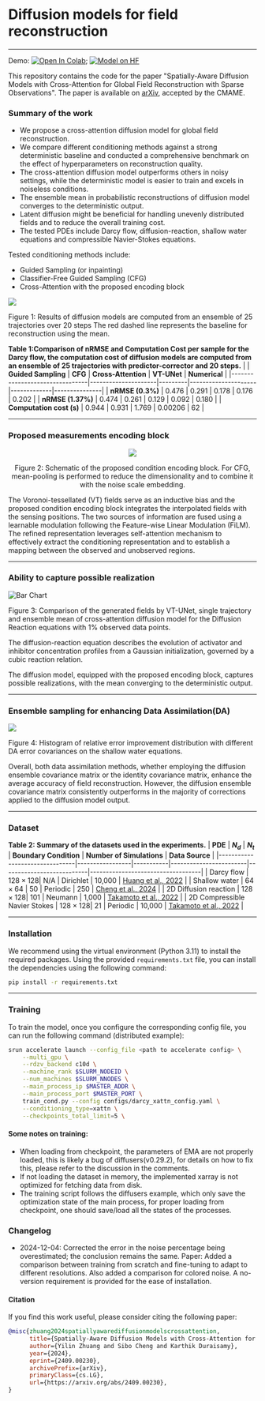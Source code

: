 # Diffusion models for field reconstruction
---

Demo: [![Open In Colab](https://colab.research.google.com/assets/colab-badge.svg)](https://colab.research.google.com/drive/1RzcvX7jHDVc1VTkyUAe8bRA3C93xEffd?usp=sharing); [![Model on HF](https://huggingface.co/datasets/huggingface/badges/resolve/main/model-on-hf-sm.svg)](https://huggingface.co/tonyzyl/DiffusionReconstruct)

This repository contains the code for the paper "Spatially-Aware Diffusion Models with Cross-Attention for Global Field Reconstruction with Sparse Observations". The paper is available on [arXiv](  
https://doi.org/10.48550/arXiv.2409.00230), accepted by the CMAME.

### Summary of the work

* We propose a cross-attention diffusion model for global field reconstruction.
* We compare different conditioning methods against a strong deterministic baseline and conducted a comprehensive benchmark on the effect of hyperparameters on reconstruction quality.
* The cross-attention diffusion model outperforms others in noisy settings, while the deterministic model is easier to train and excels in noiseless conditions.
* The ensemble mean in probabilistic reconstructions of diffusion model converges to the deterministic output.
* Latent diffusion might be beneficial for handling unevenly distributed fields and to reduce the overall training cost.
* The tested PDEs include Darcy flow, diffusion-reaction, shallow water equations and compressible Navier-Stokes equations.


Tested conditioning methods include:
* Guided Sampling (or inpainting)
* Classifier-Free Guided Sampling (CFG)
* Cross-Attention with the proposed encoding block

<div style="text-align: left;">
  <img src="git_assest/bar_chart_0.01_largefont.png">
  <p>Figure 1: Results of diffusion models are computed from an ensemble of 25 trajectories over 20 steps The red dashed line represents the baseline for reconstruction using the mean.</p>
</div>

**Table 1:Comparison of nRMSE and Computation Cost per sample for the Darcy flow, the computation cost of diffusion models are computed from an ensemble of 25 trajectories with predictor-corrector and 20 steps.**
|                                | **Guided Sampling** | **CFG** | **Cross-Attention** | **VT-UNet** | **Numerical** |
|--------------------------------|---------------------|---------|---------------------|-------------|---------------|
| **nRMSE (0.3%)**               | 0.476               | 0.291   | 0.178               | 0.176       | 0.202         |
| **nRMSE (1.37%)**              | 0.474               | 0.261   | 0.129               | 0.092       | 0.180         |
| **Computation cost (s)**       | 0.944               | 0.931   | 1.769               | 0.00206     | 62            |

---
### Proposed measurements encoding block


<div style="text-align: center;">
  <img src="git_assest/encoding_block.png">
  <p>Figure 2: Schematic of the proposed condition encoding block. For CFG, mean-pooling is performed to reduce the dimensionality and to combine it with the noise scale embedding.</p>
</div>

The Voronoi-tessellated (VT) fields serve as an inductive bias and the proposed condition encoding block integrates the interpolated fields with the sensing positions. The two sources of information are fused using a learnable modulation following the Feature-wise Linear Modulation (FiLM). The refined representation leverages self-attention mechanism to effectively extract the conditioning representation and to establish a mapping between the observed and unobserved regions.

---
### Ability to capture possible realization

<div style="text-align: left;">
  <img src="git_assest/dr_hf.png" alt="Bar Chart">
  <p>Figure 3: Comparison of the generated fields by VT-UNet, single trajectory and ensemble mean of cross-attention diffusion model for the Diffusion Reaction equations with 1% observed data points.</p>
</div>

The diffusion-reaction equation describes the evolution of activator and inhibitor concentration profiles from a Gaussian initialization, governed by a cubic reaction relation. 

The diffusion model, equipped with the proposed encoding block, captures possible realizations, with the mean converging to the deterministic output.

---
### Ensemble sampling for enhancing Data Assimilation(DA)

<div style="text-align: left;">
  <img src="git_assest/error_hist.png">
  <p>Figure 4: Histogram of relative error improvement distribution with different DA error covariances on the shallow water equations.</p>
</div>

Overall, both data assimilation methods, whether employing the diffusion ensemble covariance matrix or the identity covariance matrix, enhance the average accuracy of field reconstruction. However, the diffusion ensemble covariance matrix consistently outperforms in the majority of corrections applied to the diffusion model output.

---
### Dataset
**Table 2: Summary of the datasets used in the experiments.**
| **PDE**                        | **$N_d$**       | **$N_t$** | **Boundary Condition** | **Number of Simulations** | **Data Source**                  |
|--------------------------------|-----------------|-----------|------------------------|---------------------------|-----------------------------------|
| Darcy flow                     | $128 \times 128$| N/A       | Dirichlet              | 10,000                    | [Huang et al., 2022](https://doi.org/10.1016/j.jcp.2022.111262) |
| Shallow water                  | $64 \times 64$  | 50        | Periodic               | 250                       | [Cheng et al., 2024](https://doi.org/10.1016/j.jcp.2023.112581) |
| 2D Diffusion reaction          | $128 \times 128$| 101       | Neumann                | 1,000                     | [Takamoto et al., 2022](https://arxiv.org/abs/2210.07182) |
| 2D Compressible Navier Stokes  | $128 \times 128$| 21        | Periodic               | 10,000                    | [Takamoto et al., 2022](https://arxiv.org/abs/2210.07182) |

---
### Installation

We recommend using the virtual environment (Python 3.11) to install the required packages. Using the provided `requirements.txt` file, you can install the dependencies using the following command:

```bash
pip install -r requirements.txt
```

---
### Training

To train the model, once you configure the corresponding config file, you can run the following command (distributed example):

```bash
srun accelerate launch --config_file <path to accelerate config> \
    --multi_gpu \
    --rdzv_backend c10d \
    --machine_rank $SLURM_NODEID \
    --num_machines $SLURM_NNODES \
    --main_process_ip $MASTER_ADDR \
    --main_process_port $MASTER_PORT \
    train_cond.py --config configs/darcy_xattn_config.yaml \
    --conditioning_type=xattn \
    --checkpoints_total_limit=5 \
```

#### Some notes on training:
* When loading from checkpoint, the parameters of EMA are not properly loaded, this is likely a bug of diffusers(v0.29.2), for details on how to fix this, please refer to the discussion in the comments.
* If not loading the dataset in memory, the implemented xarray is not optimized for fetching data from disk.
* The training script follows the diffusers example, which only save the optimization state of the main process, for proper loading from checkpoint, one should save/load all the states of the processes.

### Changelog
* 2024-12-04: Corrected the error in the noise percentage being overestimated; the conclusion remains the same. Paper: Added a comparison between training from scratch and fine-tuning to adapt to different resolutions. Also added a comparison for colored noise. A no-version requirement is provided for the ease of installation.

#### Citation
If you find this work useful, please consider citing the following paper:

```bibtex
@misc{zhuang2024spatiallyawarediffusionmodelscrossattention,
      title={Spatially-Aware Diffusion Models with Cross-Attention for Global Field Reconstruction with Sparse Observations}, 
      author={Yilin Zhuang and Sibo Cheng and Karthik Duraisamy},
      year={2024},
      eprint={2409.00230},
      archivePrefix={arXiv},
      primaryClass={cs.LG},
      url={https://arxiv.org/abs/2409.00230}, 
}
```